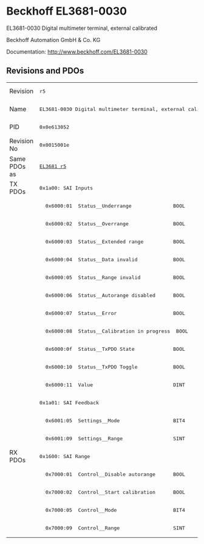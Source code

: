 # Beckhoff EL3681-0030

EL3681-0030 Digital multimeter terminal, external calibrated

Beckhoff Automation GmbH & Co. KG

Documentation: <a href="http://www.beckhoff.com/EL3681-0030">http://www.beckhoff.com/EL3681-0030</a>

## Revisions and PDOs
<table>
<tr >
<td class="first">Revision</td>
<td ><pre>r5</pre></td>
</tr>
<tr >
<td class="first">Name</td>
<td ><pre>EL3681-0030 Digital multimeter terminal, external calibrated</pre></td>
</tr>
<tr >
<td class="first">PID</td>
<td ><pre>0x0e613052</pre></td>
</tr>
<tr >
<td class="first">Revision No</td>
<td ><pre>0x0015001e</pre></td>
</tr>
<tr >
<td class="first">Same PDOs as</td>
<td ><pre><a href="EL3681">EL3681 r5</a></pre></td>
</tr>
<tr class="txpdo pdosection">
<td class="first" rowspan=15 valign=top>TX PDOs</td>
<td><pre>0x1a00: SAI Inputs</pre></td>
<td></td>
</tr>
<tr class="txpdo">
<td class="first"><pre>  0x6000:01  Status__Underrange              BOOL</pre></td>
</tr>
<tr class="txpdo">
<td class="first"><pre>  0x6000:02  Status__Overrange               BOOL</pre></td>
</tr>
<tr class="txpdo">
<td class="first"><pre>  0x6000:03  Status__Extended range          BOOL</pre></td>
</tr>
<tr class="txpdo">
<td class="first"><pre>  0x6000:04  Status__Data invalid            BOOL</pre></td>
</tr>
<tr class="txpdo">
<td class="first"><pre>  0x6000:05  Status__Range invalid           BOOL</pre></td>
</tr>
<tr class="txpdo">
<td class="first"><pre>  0x6000:06  Status__Autorange disabled      BOOL</pre></td>
</tr>
<tr class="txpdo">
<td class="first"><pre>  0x6000:07  Status__Error                   BOOL</pre></td>
</tr>
<tr class="txpdo">
<td class="first"><pre>  0x6000:08  Status__Calibration in progress  BOOL</pre></td>
</tr>
<tr class="txpdo">
<td class="first"><pre>  0x6000:0f  Status__TxPDO State             BOOL</pre></td>
</tr>
<tr class="txpdo">
<td class="first"><pre>  0x6000:10  Status__TxPDO Toggle            BOOL</pre></td>
</tr>
<tr class="txpdo">
<td class="first"><pre>  0x6000:11  Value                           DINT</pre></td>
</tr>
<tr class="txpdo pdosection">
<td class="first"><pre>0x1a01: SAI Feedback</pre></td>
</tr>
<tr class="txpdo">
<td class="first"><pre>  0x6001:05  Settings__Mode                  BIT4</pre></td>
</tr>
<tr class="txpdo">
<td class="first"><pre>  0x6001:09  Settings__Range                 SINT</pre></td>
</tr>
<tr class="rxpdo pdosection">
<td class="first" rowspan=5 valign=top>RX PDOs</td>
<td><pre>0x1600: SAI Range</pre></td>
<td></td>
</tr>
<tr class="rxpdo">
<td class="first"><pre>  0x7000:01  Control__Disable autorange      BOOL</pre></td>
</tr>
<tr class="rxpdo">
<td class="first"><pre>  0x7000:02  Control__Start calibration      BOOL</pre></td>
</tr>
<tr class="rxpdo">
<td class="first"><pre>  0x7000:05  Control__Mode                   BIT4</pre></td>
</tr>
<tr class="rxpdo">
<td class="first"><pre>  0x7000:09  Control__Range                  SINT</pre></td>
</tr>
</table>
